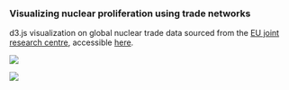 ### Visualizing nuclear proliferation using trade networks

d3.js visualization on global nuclear trade data sourced from the [EU joint research centre](https://data.jrc.ec.europa.eu/dataset/f5c1233a-27df-4a2c-b48c-1c4a24590025), accessible [here](https://yzse.github.io/global-nuclear-trade/).

![](https://media.giphy.com/media/xM8JVtLuzFDnQiFfcG/giphy.gif)

![](https://media1.giphy.com/media/v1.Y2lkPTc5MGI3NjExbmtyMGRpYXZ2Z25laXMxbmF0NzUyYXBiODk0a2M5bHdmcXI1N3dleiZlcD12MV9pbnRlcm5hbF9naWZfYnlfaWQmY3Q9Zw/9DTpaPOa7TTHNkqV3K/giphy.gif)

